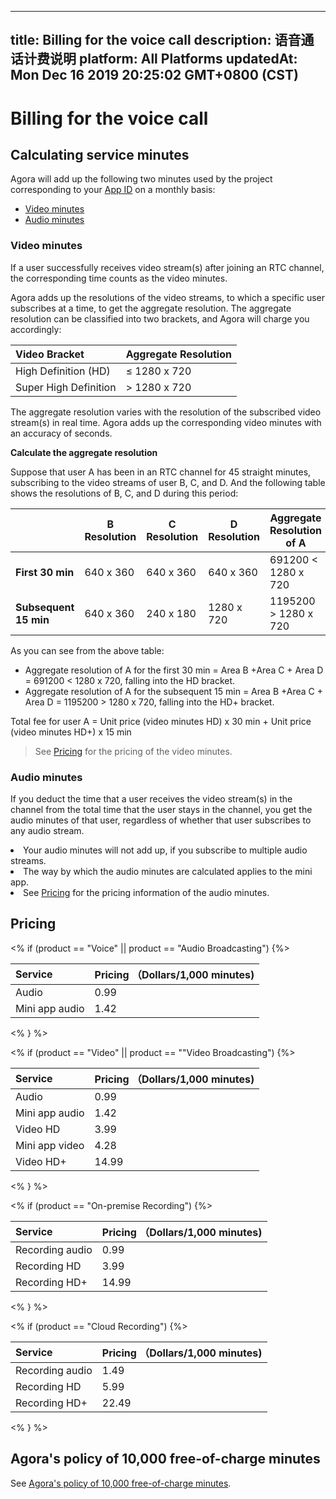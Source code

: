 
---
title: Billing for the voice call
description: 语音通话计费说明
platform: All Platforms
updatedAt: Mon Dec 16 2019 20:25:02 GMT+0800 (CST)
---
# Billing for the voice call
## Calculating service minutes




Agora will add up the following two minutes used by the project corresponding to your [App ID](https://console.agora.io/) on a monthly basis:

- [Video minutes](#vmin)
- [Audio minutes](#amin)
  







### <a name="vmin"></a>Video minutes 

If a user successfully receives video stream(s) after joining an RTC channel, the corresponding time counts as the video minutes. 

Agora adds up the resolutions of the video streams, to which a specific user subscribes at a time, to get the aggregate resolution. The aggregate resolution can be classified into two brackets, and Agora will charge you accordingly: 



| Video Bracket         | Aggregate Resolution |
| :-------------------- | :------------------- |
| High Definition (HD)  | ≤ 1280 x 720         |
| Super High Definition | > 1280 x 720         |





<div class="alert note">The aggregate resolution varies with the resolution of the subscribed video stream(s) in real time. Agora adds up the corresponding video minutes with an accuracy of seconds.</div>

**Calculate the aggregate resolution**

Suppose that user A has been in an RTC channel for 45 straight minutes, subscribing to the video streams of user B, C, and D. And the following table shows the resolutions of B, C, and D during this period:

|                       | B Resolution | C Resolution | D Resolution | Aggregate Resolution of A |
| --------------------- | ------------ | ------------ | ------------ | ------------------------- |
| **First 30 min**      | 640 x 360    | 640 x 360    | 640 x 360    | 691200 < 1280 x 720       |
| **Subsequent 15 min** | 640 x 360    | 240 x 180    | 1280 x 720   | 1195200 > 1280 x 720      |

As you can see from the above table: 

- Aggregate resolution of A for the first 30 min = Area B +Area C + Area D = 691200 < 1280 x 720, falling into the HD bracket. 
- Aggregate resolution of A for the subsequent 15 min = Area B +Area C + Area D = 1195200 > 1280 x 720, falling into the HD+ bracket. 

Total fee for user A = Unit price (video minutes HD) x 30 min + Unit price (video minutes HD+) x 15 min

> See [Pricing](#billing) for the pricing of the video minutes.
> 
> 

### <a name="amin"></a>Audio minutes 

If you deduct the time that a user receives the video stream(s) in the channel from the total time that the user stays in the channel, you get the audio minutes of that user, regardless of whether that user subscribes to any audio stream. 

<div class="alert note"><li>Your audio minutes will not add up, if you subscribe to multiple audio streams. </li><li>The way by which the audio minutes are calculated applies to the mini app. </li><li>See <a href="#billing">Pricing</a> for the pricing information of the audio minutes. </li></div>






## Pricing

<% if (product == "Voice" || product == "Audio Broadcasting") {%>

| Service<a name="billing"></a> | Pricing （Dollars/1,000 minutes) |
| :---------------------------- | :------------------------------- |
| Audio                         | 0.99                             |
| Mini app audio                | 1.42                             |

<% } %>

<% if (product == "Video" || product == ""Video Broadcasting") {%>

| Service<a name="billing"></a> | Pricing （Dollars/1,000 minutes) |
| :---------------------------- | :------------------------------- |
| Audio                         | 0.99                             |
| Mini app audio                | 1.42                             |
| Video HD                      | 3.99                             |
| Mini app video                | 4.28                             |
| Video HD+                     | 14.99                            |

<% } %>

<% if (product == "On-premise Recording") {%>

| Service<a name="billing"></a> | Pricing （Dollars/1,000 minutes) |
| :---------------------------- | :------------------------------- |
| Recording audio               | 0.99                             |
| Recording HD                  | 3.99                             |
| Recording HD+                 | 14.99                            |

<% } %>

<% if (product == "Cloud Recording") {%>

| Service<a name="billing"></a> | Pricing （Dollars/1,000 minutes) |
| :---------------------------- | :------------------------------- |
| Recording audio               | 1.49                             |
| Recording HD                  | 5.99                             |
| Recording HD+                 | 22.49                            |

<% } %>



## Agora's policy of 10,000 free-of-charge minutes

See [Agora's policy of 10,000 free-of-charge minutes](https://docs.agora.io/en/faq/billing_free).
